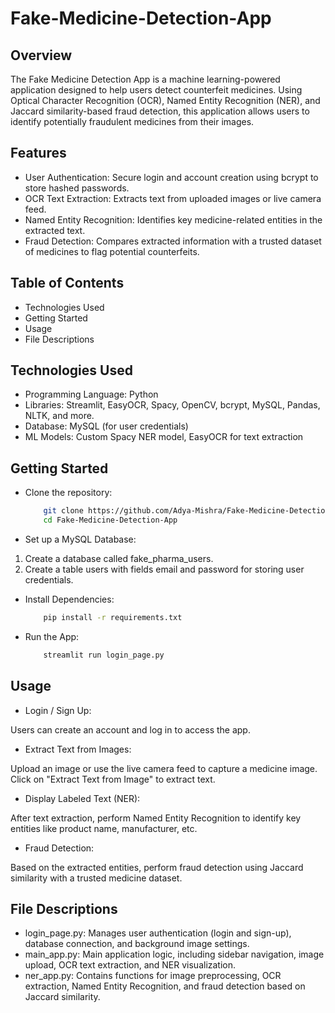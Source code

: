 # Fake-Medicine-Detection-App

## Overview
The Fake Medicine Detection App is a machine learning-powered application designed to help users detect counterfeit medicines. Using Optical Character Recognition (OCR), Named Entity Recognition (NER), and Jaccard similarity-based fraud detection, this application allows users to identify potentially fraudulent medicines from their images.

## Features
- User Authentication: Secure login and account creation using bcrypt to store hashed passwords.
- OCR Text Extraction: Extracts text from uploaded images or live camera feed.
- Named Entity Recognition: Identifies key medicine-related entities in the extracted text.
- Fraud Detection: Compares extracted information with a trusted dataset of medicines to flag potential counterfeits.
  
## Table of Contents
- Technologies Used
- Getting Started
- Usage
- File Descriptions
  
## Technologies Used
- Programming Language: Python
- Libraries: Streamlit, EasyOCR, Spacy, OpenCV, bcrypt, MySQL, Pandas, NLTK, and more.
- Database: MySQL (for user credentials)
- ML Models: Custom Spacy NER model, EasyOCR for text extraction

## Getting Started
- Clone the repository:

  ```bash
      git clone https://github.com/Adya-Mishra/Fake-Medicine-Detection-App.git
      cd Fake-Medicine-Detection-App

- Set up a MySQL Database:

1. Create a database called fake_pharma_users.
2. Create a table users with fields email and password for storing user credentials.

- Install Dependencies:

  ```bash
      pip install -r requirements.txt

- Run the App:

  ```bash
      streamlit run login_page.py

## Usage
- Login / Sign Up:
  
Users can create an account and log in to access the app.

- Extract Text from Images:
  
Upload an image or use the live camera feed to capture a medicine image.
Click on "Extract Text from Image" to extract text.

- Display Labeled Text (NER):

After text extraction, perform Named Entity Recognition to identify key entities like product name, manufacturer, etc.

- Fraud Detection:

Based on the extracted entities, perform fraud detection using Jaccard similarity with a trusted medicine dataset.

## File Descriptions
- login_page.py: Manages user authentication (login and sign-up), database connection, and background image settings.
- main_app.py: Main application logic, including sidebar navigation, image upload, OCR text extraction, and NER visualization.
- ner_app.py: Contains functions for image preprocessing, OCR extraction, Named Entity Recognition, and fraud detection based on Jaccard similarity.

